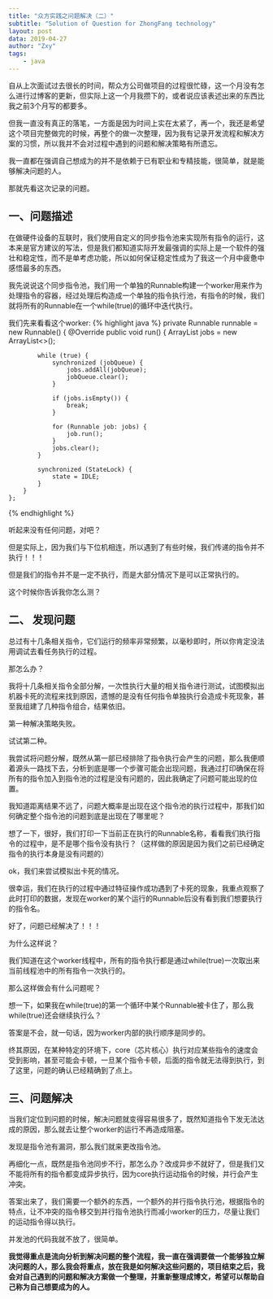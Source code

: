 ```yaml
---
title: "众方实践之问题解决（二）"
subtitle: "Solution of Question for ZhongFang technology"
layout: post
data: 2019-04-27
author: "Zxy"
tags:
    - java
---
```


自从上次面试过去很长的时间，帮众方公司做项目的过程很忙碌，这一个月没有怎么进行过博客的更新，但实际上这一个月我攒下的，或者说应该表述出来的东西比我之前3个月写的都要多。

但我一直没有真正的落笔，一方面是因为时间上实在太紧了，再一个，我还是希望这个项目完整做完的时候，再整个的做一次整理，因为我有记录开发流程和解决方案的习惯，所以我并不会对过程中遇到的问题和解决策略有所遗忘。

我一直都在强调自己想成为的并不是依赖于已有职业和专精技能，很简单，就是能够解决问题的人。

那就先看这次记录的问题。

## 一、问题描述

在做硬件设备的互联时，我们使用自定义的同步指令池来实现所有指令的运行，这本来是官方建议的写法，但是我们都知道实际开发最强调的实际上是一个软件的强壮和稳定性，而不是单考虑功能，所以如何保证稳定性成为了我这一个月中疲惫中感悟最多的东西。

我先说说这个同步指令池，我们用一个单独的Runnable构建一个worker用来作为处理指令的容器，经过处理后构造成一个单独的指令执行池，有指令的时候，我们就将所有的Runnable在一个while(true)的循环中迭代执行。

我们先来看看这个worker:
{% highlight java %}
    private Runnable runnable = new Runnable() {
        @Override
        public void run() {
            ArrayList<Runnable> jobs = new ArrayList<>();

            while (true) {
                synchronized (jobQueue) {
                    jobs.addAll(jobQueue);
                    jobQueue.clear();
                }

                if (jobs.isEmpty()) {
                    break;
                }

                for (Runnable job: jobs) {
                    job.run();
                }
                jobs.clear();
            }

            synchronized (StateLock) {
                state = IDLE;
            }
        }
    };
{% endhighlight %}

听起来没有任何问题，对吧？

但是实际上，因为我们与下位机相连，所以遇到了有些时候，我们传递的指令并不执行！！！

但是我们的指令并不是一定不执行，而是大部分情况下是可以正常执行的。

这个时候你告诉我你怎么测？

## 二、 发现问题

总过有十几条相关指令，它们运行的频率非常频繁，以毫秒即时，所以你肯定没法用调试去看任务执行的过程。

那怎么办？

我将十几条相关指令全部分解，一次性执行大量的相关指令进行测试，试图模拟出机器卡死的流程来找到原因，遗憾的是没有任何指令单独执行会造成卡死现象，甚至我组建了几种指令组合，结果依旧。

第一种解决策略失败。

试试第二种。

我尝试将问题分解，既然从第一部已经排除了指令执行会产生的问题，那么我便顺着源头一路找下去，分析到底是哪一个步骤可能会出现问题，我通过打印确保在将所有的指令加入到指令池的过程是没有问题的，因此我确定了问题可能出现的位置。

我知道距离结果不远了，问题大概率是出现在这个指令池的执行过程中，那我们如何确定整个指令池的问题到底是出现在了哪里呢？

想了一下，很好，我们打印一下当前正在执行的Runnable名称，看看我们执行指令的过程中，是不是哪个指令没有执行？（这样做的原因是因为我们之前已经确定指令的执行本身是没有问题的）

ok，我们来尝试模拟出卡死的情况。

很幸运，我们在执行的过程中通过特征操作成功遇到了卡死的现象，我重点观察了此时打印的数据，发现在worker的某个运行的Runnable后没有看到我们想要执行的指令名。

好了，问题已经解决了！！！

为什么这样说？

我们知道在这个worker线程中，所有的指令执行都是通过while(true)一次取出来当前线程池中的所有指令一次执行的。

那么这样做会有什么问题呢？

想一下，如果我在while(true)的第一个循环中某个Runnable被卡住了，那么我while(true)还会继续执行么？

答案是不会，就一句话，因为worker内部的执行顺序是同步的。

终其原因，在某种特定的环境下，core（芯片核心）执行对应某些指令的速度会受到影响，甚至可能会卡顿，一旦某个指令卡顿，后面的指令就无法得到执行，到了这里，问题的确认已经精确到了点上。


## 三、问题解决

当我们定位到问题的时候，解决问题就变得容易很多了，既然知道指令下发无法达成的原因，那么就去让整个worker的运行不再造成阻塞。

发现是指令池有漏洞，那么我们就来更改指令池。

再细化一点，既然是指令池同步不行，那怎么办？改成异步不就好了，但是我们又不能将所有的指令都变成异步执行，因为core执行运动指令的时候，并行会产生冲突。

答案出来了，我们需要一个额外的东西，一个额外的并行指令执行池，根据指令的特点，让不冲突的指令移交到并行指令池执行而减小worker的压力，尽量让我们的运动指令得以执行。

并发池的代码我就不放了，很简单。


**我觉得重点是流向分析到解决问题的整个流程，我一直在强调要做一个能够独立解决问题的人，那么我会将重点，放在我是如何解决这些问题的，项目结束之后，我会对自己遇到的问题和解决方案做一个整理，并重新整理成博文，希望可以帮助自己称为自己想要成为的人。**
